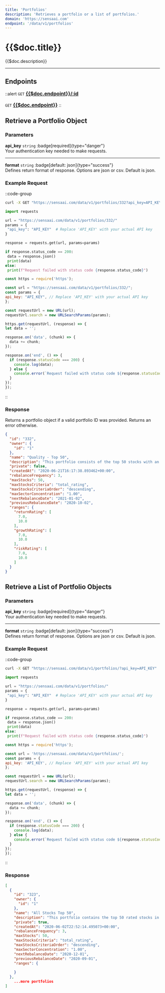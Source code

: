 ```yaml
---
title: 'Portfolios'
description: 'Retrieves a portfolio or a list of portfolios.'
domain: 'https://sensaai.com'
endpoint: '/data/v1/portfolios'
---
```


# {{$doc.title}}

{{$doc.description}}

---

## Endpoints

::alert
`GET` [<span style="font-size:1.15em;">**{{$doc.endpoint}}/:id**</span>](#retrieve-a-portfolio-object)  
<br>
`GET` [<span style="font-size:1.15em;">**{{$doc.endpoint}}**</span>](#retrieve-a-list-of-portfolio-objects)
::

## Retrieve a Portfolio Object

### Parameters

**api_key** `string` :badge[required]{type="danger"}<br style="margin: 0.4em;">
Your authentication key needed to make requests.

---

**format** `string` :badge[default: json]{type="success"} <br style="margin: 0.4em;">
Defines return format of response. Options are json or csv. Default is json.

### Example Request

::code-group

  ```bash [cURL]
  curl -X GET "https://sensaai.com/data/v1/portfolios/332?api_key=API_KEY"
  ```

   ```py [Python]
 import requests

url = "https://sensaai.com/data/v1/portfolios/332/"
params = {
    "api_key": "API_KEY"  # Replace 'API_KEY' with your actual API key
}

response = requests.get(url, params=params)

if response.status_code == 200:
    data = response.json()
    print(data)
else:
    print(f"Request failed with status code {response.status_code}")
  ```
 
  ```js [JavaScript]
  const https = require('https');

const url = "https://sensaai.com/data/v1/portfolios/332/";
const params = {
  api_key: "API_KEY", // Replace 'API_KEY' with your actual API key
};

const requestUrl = new URL(url);
requestUrl.search = new URLSearchParams(params);

https.get(requestUrl, (response) => {
  let data = '';

  response.on('data', (chunk) => {
    data += chunk;
  });

  response.on('end', () => {
    if (response.statusCode === 200) {
      console.log(data);
    } else {
      console.error(`Request failed with status code ${response.statusCode}`);
    }
  });
});
  ```
::

### Response

Returns a portfolio object if a valid portfolio ID was provided. Returns an error otherwise.

```json
{
  "id": "332",
  "owner": {
    "id": "1"
  },
  "name": "Quality - Top 50",
  "description": "This portfolio consists of the top 50 stocks with an above 7 rating for Return, Growth and Risk. Portfolio is rebalanced once a quarter.",
  "private": false,
  "createdAt": "2020-06-21T16:17:38.893462+00:00",
  "rebalanceFrequency": 3,
  "maxStocks": 50,
  "maxStocksCriteria": "total_rating",
  "maxStocksCriteriaOrder": "descending",
  "maxSectorConcentration": "1.00",
  "nextRebalanceDate": "2021-01-02",
  "previousRebalanceDate": "2020-10-02",
  "ranges": {
    "returnRating": [
      7.0,
      10.0
    ],
    "growthRating": [
      7.0,
      10.0
    ],
    "riskRating": [
      7.0,
      10.0
    ]
  }
}
```

## Retrieve a List of Portfolio Objects

### Parameters

**api_key** `string` :badge[required]{type="danger"}<br style="margin: 0.4em;">
Your authentication key needed to make requests.

---

**format** `string` :badge[default: json]{type="success"} <br style="margin: 0.4em;">
Defines return format of response. Options are json or csv. Default is json.

### Example Request

::code-group

  ```bash [cURL]
  curl -X GET "https://sensaai.com/data/v1/portfolios/?api_key=API_KEY"
  ```

   ```py [Python]
 import requests

url = "https://sensaai.com/data/v1/portfolios/"
params = {
    "api_key": "API_KEY"  # Replace 'API_KEY' with your actual API key
}

response = requests.get(url, params=params)

if response.status_code == 200:
    data = response.json()
    print(data)
else:
    print(f"Request failed with status code {response.status_code}")
  ```
 
  ```js [JavaScript]
const https = require('https');

const url = 'https://sensaai.com/data/v1/portfolios/';
const params = {
  api_key: 'API_KEY', // Replace 'API_KEY' with your actual API key
};

const requestUrl = new URL(url);
requestUrl.search = new URLSearchParams(params);

https.get(requestUrl, (response) => {
  let data = '';

  response.on('data', (chunk) => {
    data += chunk;
  });

  response.on('end', () => {
    if (response.statusCode === 200) {
      console.log(data);
    } else {
      console.error(`Request failed with status code ${response.statusCode}`);
    }
  });
});
  ```
::

### Response

```json
[
  {
    "id": "323",
    "owner": {
      "id": "1"
    },
    "name": "All Stocks Top 50",
    "description": "This portfolio contains the top 50 rated stocks in the SensaAI universe and is rebalanced once a quarter.",
    "private": true,
    "createdAt": "2020-06-02T22:52:14.495073+00:00",
    "rebalanceFrequency": 3,
    "maxStocks": 50,
    "maxStocksCriteria": "total_rating",
    "maxStocksCriteriaOrder": "descending",
    "maxSectorConcentration": "1.00",
    "nextRebalanceDate": "2020-12-01",
    "previousRebalanceDate": "2020-09-01",
    "ranges": {
      
    }
  },
    ...more portfolios
]
```

